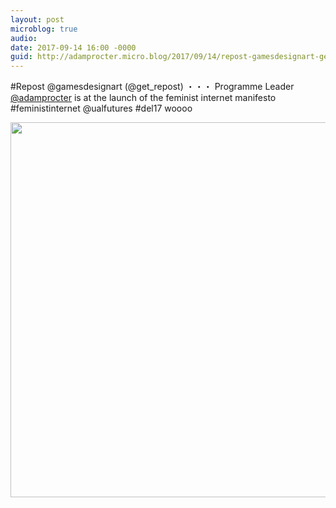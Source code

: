 ```yaml
---
layout: post
microblog: true
audio: 
date: 2017-09-14 16:00 -0000
guid: http://adamprocter.micro.blog/2017/09/14/repost-gamesdesignart-getrepostprogramme.html
---
```

#Repost @gamesdesignart (@get_repost)
・・・
Programme Leader [@adamprocter](https://micro.blog/adamprocter) is at the launch of the feminist internet manifesto #feministinternet @ualfutures #del17 woooo

<img src="http://discursive.adamprocter.co.uk/uploads/2017/69c0e6052f.jpg" width="600" height="600" />
